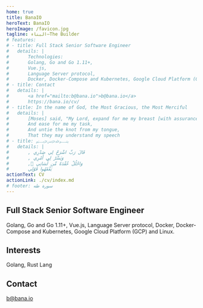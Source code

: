 ```yaml
---
home: true
title: BanaIO
heroText: BanaIO
heroImage: /favicon.jpg
tagline: البناء—The Builder
# features:
# - title: Full Stack Senior Software Engineer
#   details: |
#       Technologies:
#       Golang, Go and Go 1.11+,
#       Vue.js,
#       Language Server protocol,
#       Docker, Docker-Compose and Kubernetes, Google Cloud Platform (GCP) and Linux.
# - title: Contact
#   details: |
#       <a href="mailto:b@bana.io">b@bana.io</a>
#       https://bana.io/cv/
# - title: In the name of God, the Most Gracious, the Most Merciful
#   details: |
#       [Moses] said, "My Lord, expand for me my breast [with assurance],
#       And ease for me my task,
#       And untie the knot from my tongue,
#       That they may understand my speech
# - title: ﷽
#   details: |
#       , قَالَ رَبِّ اشْرَحْ لِي صَدْرِي
#       , وَيَسِّرْ لِي أَمْرِي
#       , َوَاحْلُلْ عُقْدَةً مِّن لِّسَانِي
#       يَفْقَهُوا قَوْلِي
actionText: CV
actionLink: ./cv/index.md
# footer: سورة طه
---
```


<!-- <div style="text-align: center">
  <Bit/>
</div> -->

 <div class="features">
  <div class="feature">
      <h2>Full Stack Senior Software Engineer</h2>
      <p>
            Golang, Go and Go 1.11+,
            Vue.js,
            Language Server protocol,
            Docker, Docker-Compose and Kubernetes, Google Cloud Platform (GCP) and Linux.
      </p>
  </div>
  <div class="feature">
    <h2>Interests</h2>
    <p>Golang, Rust Lang</p>
  </div>
  <div class="feature">
    <h2>Contact</h2>
    <p><a href="mailto:b@bana.io">b@bana.io</a></p>
  </div>
</div>

<!-- [[toc]]

# level_1.1
## level_2.1_1.1
### level_3.1_2.1_1.1

# level_1.2
## level_2.1_1.2
### level_3.1_2.1_1.2

Hi and welcome to BanaIO.

I will be writing about Computer Science (CS) and explaining novel algorithms using interactive visualisations. An interview [Princeton Startup TV Interview with Robert Sedgewick](https://youtu.be/7gPuewMWWYI) worth watching 'cause it's Sedgewick and the points mentioned about research papers lacking implementations and them not being printed at conferences which suggests another means of presenting algorithms is required.

If you find any errors on the site, or simply want to say thanks or add something, you can reach me on [b@bana.io](mailto:b@bana.io).

Mohamed Bana -->
